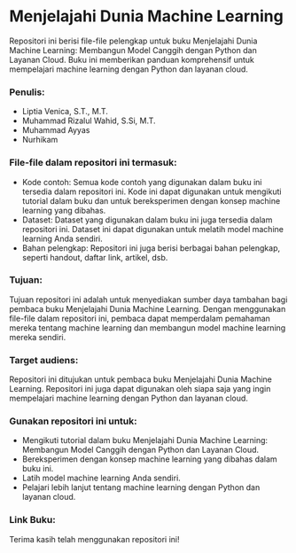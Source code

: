 # Menjelajahi Dunia Machine Learning
Repositori ini berisi file-file pelengkap untuk buku Menjelajahi Dunia Machine Learning: Membangun Model Canggih dengan Python dan Layanan Cloud. Buku ini memberikan panduan komprehensif untuk mempelajari machine learning dengan Python dan layanan cloud.

### Penulis:
- Liptia Venica, S.T., M.T.
- Muhammad Rizalul Wahid, S.Si, M.T.
- Muhammad Ayyas
- Nurhikam

### File-file dalam repositori ini termasuk:
- Kode contoh: Semua kode contoh yang digunakan dalam buku ini tersedia dalam repositori ini. Kode ini dapat digunakan untuk mengikuti tutorial dalam buku dan untuk bereksperimen dengan konsep machine learning yang dibahas.
- Dataset: Dataset yang digunakan dalam buku ini juga tersedia dalam repositori ini. Dataset ini dapat digunakan untuk melatih model machine learning Anda sendiri.
- Bahan pelengkap: Repositori ini juga berisi berbagai bahan pelengkap, seperti handout, daftar link, artikel, dsb.

### Tujuan:
Tujuan repositori ini adalah untuk menyediakan sumber daya tambahan bagi pembaca buku Menjelajahi Dunia Machine Learning. Dengan menggunakan file-file dalam repositori ini, pembaca dapat memperdalam pemahaman mereka tentang machine learning dan membangun model machine learning mereka sendiri.

### Target audiens:
Repositori ini ditujukan untuk pembaca buku Menjelajahi Dunia Machine Learning. Repositori ini juga dapat digunakan oleh siapa saja yang ingin mempelajari machine learning dengan Python dan layanan cloud.

### Gunakan repositori ini untuk:
- Mengikuti tutorial dalam buku Menjelajahi Dunia Machine Learning: Membangun Model Canggih dengan Python dan Layanan Cloud.
- Bereksperimen dengan konsep machine learning yang dibahas dalam buku ini.
- Latih model machine learning Anda sendiri.
- Pelajari lebih lanjut tentang machine learning dengan Python dan layanan cloud.

### Link Buku:

Terima kasih telah menggunakan repositori ini!
